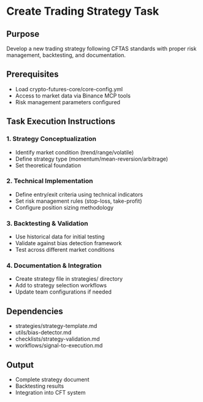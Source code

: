 # Create Trading Strategy Task

## Purpose
Develop a new trading strategy following CFTAS standards with proper risk management, backtesting, and documentation.

## Prerequisites
- Load crypto-futures-core/core-config.yml
- Access to market data via Binance MCP tools
- Risk management parameters configured

## Task Execution Instructions

### 1. Strategy Conceptualization
- Identify market condition (trend/range/volatile)
- Define strategy type (momentum/mean-reversion/arbitrage)
- Set theoretical foundation

### 2. Technical Implementation
- Define entry/exit criteria using technical indicators
- Set risk management rules (stop-loss, take-profit)
- Configure position sizing methodology

### 3. Backtesting & Validation
- Use historical data for initial testing
- Validate against bias detection framework
- Test across different market conditions

### 4. Documentation & Integration
- Create strategy file in strategies/ directory
- Add to strategy selection workflows
- Update team configurations if needed

## Dependencies
- strategies/strategy-template.md
- utils/bias-detector.md
- checklists/strategy-validation.md
- workflows/signal-to-execution.md

## Output
- Complete strategy document
- Backtesting results
- Integration into CFT system

